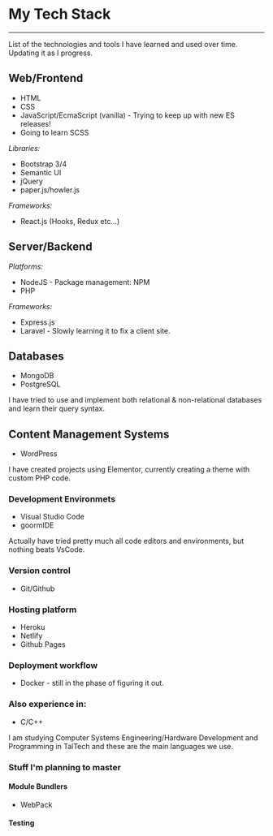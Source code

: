 # My Tech Stack
---
List of the technologies and tools I have learned and used over time. Updating it as I progress.

## Web/Frontend
* HTML
* CSS
* JavaScript/EcmaScript (vanilla) - Trying to keep up with new ES releases!
* Going to learn SCSS

*Libraries:*
* Bootstrap 3/4
* Semantic UI
* jQuery
* paper.js/howler.js

*Frameworks:*
* React.js (Hooks, Redux etc...)

## Server/Backend
*Platforms:* 
* NodeJS - Package management: NPM
* PHP

*Frameworks:*
* Express.js
* Laravel - Slowly learning it to fix a client site.

## Databases
- MongoDB
- PostgreSQL

I have tried to use and implement both relational & non-relational databases and learn their query syntax.

## Content Management Systems
* WordPress

I have created projects using Elementor, currently creating a theme with custom PHP code.

### Development Environmets
* Visual Studio Code 
* goormIDE

Actually have tried pretty much all code editors and environments, but nothing beats VsCode.

### Version control
* Git/Github 

### Hosting platform
* Heroku
* Netlify
* Github Pages

### Deployment workflow
* Docker - still in the phase of figuring it out.

### Also experience in:
* C/C++ 

I am studying Computer Systems Engineering/Hardware Development and Programming in TalTech and these are the main languages we use.

### Stuff I'm planning to master
#### Module Bundlers
* WebPack
#### Testing
